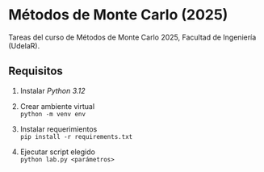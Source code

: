 # Métodos de Monte Carlo (2025)
Tareas del curso de Métodos de Monte Carlo 2025, Facultad de Ingeniería (UdelaR).

## Requisitos

1. Instalar *Python 3.12*

2. Crear ambiente virtual <br>
`python -m venv env`

3. Instalar requerimientos <br>
`pip install -r requirements.txt`

4. Ejecutar script elegido <br>
`python lab.py <parámetros>`